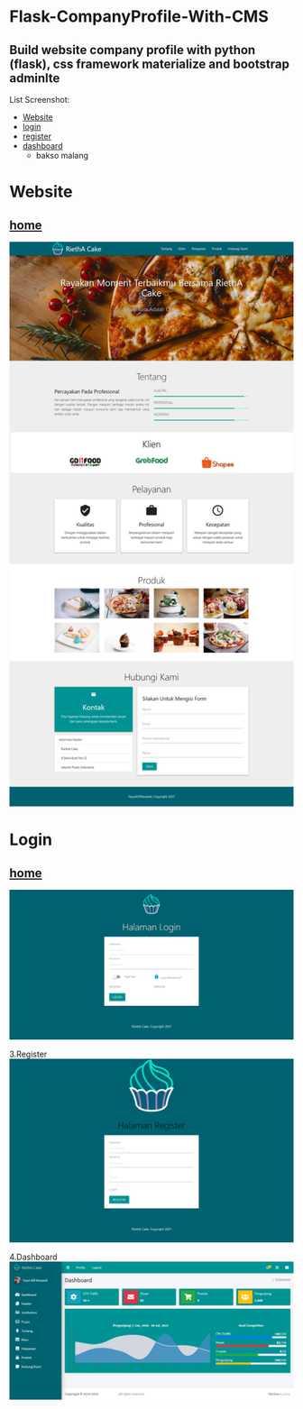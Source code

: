 # Flask-CompanyProfile-With-CMS
## Build website company profile with python (flask), css framework materialize and bootstrap adminlte

List Screenshot:
* [Website](#website)
* [login](#login)
* [register](#register)
* [dashboard](#dashboard)
  * bakso malang


# Website
## [home](#Flask-CompanyProfile-With-CMS)
![alt text](https://raw.githubusercontent.com/fauziafifnevandi/Flask-CompanyProfile-With-CMS/main/screenshoot/website.jpg)

# Login
## [home](#Flask-CompanyProfile-With-CMS)
![alt text](https://raw.githubusercontent.com/fauziafifnevandi/Flask-CompanyProfile-With-CMS/main/screenshoot/login.png)

3.Register
![alt text](https://raw.githubusercontent.com/fauziafifnevandi/Flask-CompanyProfile-With-CMS/main/screenshoot/register.png)

4.Dashboard
![alt text](https://raw.githubusercontent.com/fauziafifnevandi/Flask-CompanyProfile-With-CMS/main/screenshoot/dashboard.png)

